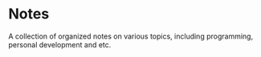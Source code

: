 # Notes
A collection of organized notes on various topics, including programming, personal development and etc.
